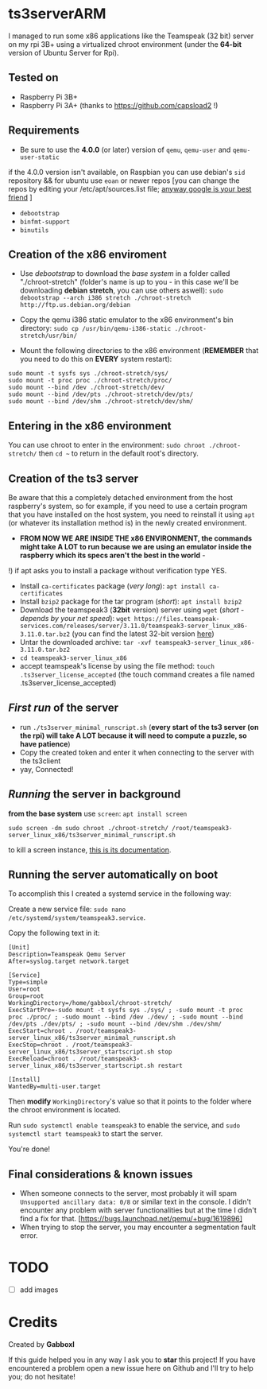 # ts3serverARM
I managed to run some x86 applications like the Teamspeak (32 bit) server on my rpi 3B+ using a virtualized chroot environment (under the **64-bit** version of Ubuntu Server for Rpi).

## Tested on
- Raspberry Pi 3B+ 
- Raspberry Pi 3A+ (thanks to https://github.com/capsload2 !)

## Requirements
- Be sure to use the **4.0.0** (or later) version of `qemu`, `qemu-user` and `qemu-user-static` 

if the 4.0.0 version isn't available, on Raspbian you can use debian's `sid` repository && for ubuntu use `eoan` or newer repos [you can change the repos by editing your /etc/apt/sources.list file; [anyway google is your best friend](https://google.it) ]
- `debootstrap`
- `binfmt-support`
- `binutils`

## Creation of the x86 enviroment
- Use *debootstrap* to download the *base system* in a folder called "./chroot-stretch" (folder's name is up to you - in this case we'll be downloading **debian stretch**, you can use others aswell): `sudo debootstrap --arch i386 stretch ./chroot-stretch http://ftp.us.debian.org/debian`

- Copy the qemu i386 static emulator to the x86 environment's bin directory: `sudo cp /usr/bin/qemu-i386-static ./chroot-stretch/usr/bin/`
- Mount the following directories to the x86 environment (**REMEMBER** that you need to do this on **EVERY** system restart):
```
sudo mount -t sysfs sys ./chroot-stretch/sys/
sudo mount -t proc proc ./chroot-stretch/proc/
sudo mount --bind /dev ./chroot-stretch/dev/
sudo mount --bind /dev/pts ./chroot-stretch/dev/pts/
sudo mount --bind /dev/shm ./chroot-stretch/dev/shm/
```

## Entering in the x86 environment
You can use chroot to enter in the environment: `sudo chroot ./chroot-stretch/`
 then `cd ~` to return in the default root's directory.

## Creation of the ts3 server
Be aware that this a completely detached environment from the host raspberry's system, so for example, if you need to use a certain program that you have installed on the host system, you need to reinstall it using `apt` (or whatever its installation method is) in the newly created environment.

- **FROM NOW WE ARE INSIDE THE x86 ENVIRONMENT, the commands might take A LOT to run because we are using an emulator inside the raspberry which its specs aren't the best in the world** - 

!) if apt asks you to install a package without verification type YES.

- Install `ca-certificates` package (*very long*): `apt install ca-certificates`
- Install `bzip2` package for the tar program (*short*): `apt install bzip2`
- Download the teamspeak3 (**32bit** version) server using `wget` (*short - depends by your net speed*): `wget https://files.teamspeak-services.com/releases/server/3.11.0/teamspeak3-server_linux_x86-3.11.0.tar.bz2` (you can find the latest 32-bit version [here](https://teamspeak.com/en/downloads/#server))
- Untar the downloaded archive: `tar -xvf teamspeak3-server_linux_x86-3.11.0.tar.bz2`
- `cd teamspeak3-server_linux_x86`
- accept teamspeak's license by using the file method: `touch .ts3server_license_accepted` (the touch command creates a file named .ts3server_license_accepted)

## *First run* of the server
- run `./ts3server_minimal_runscript.sh` (**every start of the ts3 server (on the rpi) will take A LOT because it will need to compute a puzzle, so have patience**)
- Copy the created token and enter it when connecting to the server with the ts3client
- yay, Connected!

## *Running* the server in background
**from the base system**
use `screen`: `apt install screen`

`sudo screen -dm sudo chroot ./chroot-stretch/ /root/teamspeak3-server_linux_x86/ts3server_minimal_runscript.sh`

to kill a screen instance, [this is its documentation](https://www.gnu.org/software/screen/manual/screen.html).


## Running the server automatically on boot
To accomplish this I created a systemd service in the following way:

Create a new service file: `sudo nano /etc/systemd/system/teamspeak3.service`.

Copy the following text in it:
```
[Unit]
Description=Teamspeak Qemu Server
After=syslog.target network.target

[Service]
Type=simple
User=root
Group=root
WorkingDirectory=/home/gabboxl/chroot-stretch/
ExecStartPre=-sudo mount -t sysfs sys ./sys/ ; -sudo mount -t proc proc ./proc/ ; -sudo mount --bind /dev ./dev/ ; -sudo mount --bind /dev/pts ./dev/pts/ ; -sudo mount --bind /dev/shm ./dev/shm/
ExecStart=chroot . /root/teamspeak3-server_linux_x86/ts3server_minimal_runscript.sh
ExecStop=chroot . /root/teamspeak3-server_linux_x86/ts3server_startscript.sh stop
ExecReload=chroot . /root/teamspeak3-server_linux_x86/ts3server_startscript.sh restart

[Install]
WantedBy=multi-user.target
```
Then **modify** `WorkingDirectory`'s value so that it points to the folder where the chroot environment is located.

Run `sudo systemctl enable teamspeak3` to enable the service, and `sudo systemctl start teamspeak3` to start the server.

You're done!

## Final considerations & known issues
- When someone connects to the server, most probably it will spam `Unsupported ancillary data: 0/8` or similar text in the console. I didn't encounter any problem with server functionalities but at the time I didn't find a fix for that. [https://bugs.launchpad.net/qemu/+bug/1619896]
- When trying to stop the server, you may encounter a segmentation fault error.

# TODO
- [ ] add images


# Credits
Created by **Gabboxl**

If this guide helped you in any way I ask you to **star** this project!
If you have encountered a problem open a new issue here on Github and I'll try to help you; do not hesitate!
